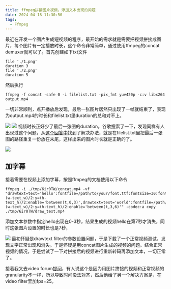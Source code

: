 ```yaml
---
title: ffmpeg拼接图片视频，添加文本出现的问题
date: 2024-04-18 11:30:50
tags:
  - Ffmpeg
---
```


最近在开发一个图片生成短视频的程序，最开始的需求就是需要把视频拼接成图片，每个图片有一定播放时长，这个命令非常简单，通过使用ffmpeg的concat demuxer就可以了。首先创建如下txt文件
<!--more-->

```
file './1.png'
duration 3
file './2.png'
duration 5

```
然后执行

```
ffmpeg -f concat -safe 0 -i filelist.txt -pix_fmt yuv420p -c:v libx264 output.mp4

```
一切非常顺利，点开播放后发现，最后一张图片居然只出现了一帧就结束了，表现为output.mp4的时长和filelist.txt里duration的总和对不上。

![](img1.webp)
![](img2.webp)
视频时长正好少了最后一张图的duration。谷歌搜索了一下，发现同样有人出现过这个问题，从[这个回答中](https://video.stackexchange.com/questions/20588/ffmpeg-flash-frames-last-still-image-in-concat-sequence)找到了解决办法，就是在filelist.txt里把最后一张图的路径重复一份放在末尾，这样出来的图片时长就是正确的了。



![](img3.webp)
## 加字幕
接着需要在视频上添加字幕，按照ffmpeg的文档使用以下命令

```
ffmpeg -i ./tmp/6ir0TW/concat.mp4 -vf "drawtext=text='hello':fontfile=/path/to/your/font.ttf:fontsize=30:fontcolor=white:x=(w-text_w)/2:y=(h-text_h)/2:enable='between(t,0,3)',drawtext=text='world':fontfile=/path/to/your/font.ttf:fontsize=30:fontcolor=white:x=(w-text_w)/2:y=(h-text_h)/2:enable='between(t,3,6)'" -codec:a copy ./tmp/6ir0TW/draw_text.mp4

```
添加文本参数中指定hello出现在0-3秒，结果生成的视频hello在第7秒才消失，同时这张图片设置的时长也是7秒，

![](img4.webp)
最初怀疑是drawtext filter的参数设置问题，于是下载了一个正常视频测试，发现文字正常出现和消失。于是怀疑是用concat图片生成的视频的问题。结合正常视频的情况，于是尝试了一下对拼接后的视频进行重新转码再添加文本，一切正常了。

接着我又去video forum[提问](https://forum.videohelp.com/threads/414170-ffmpeg-use-drawtext-filter-text-doesn-t-appear-correctly-in-given-time#post2731480)，有人说这个是因为用图片拼接的视频和正常视频的granularity不一样，所以导致时间没法对齐，然后他给了另一个解决方案是，在video filter里加fps=25。
